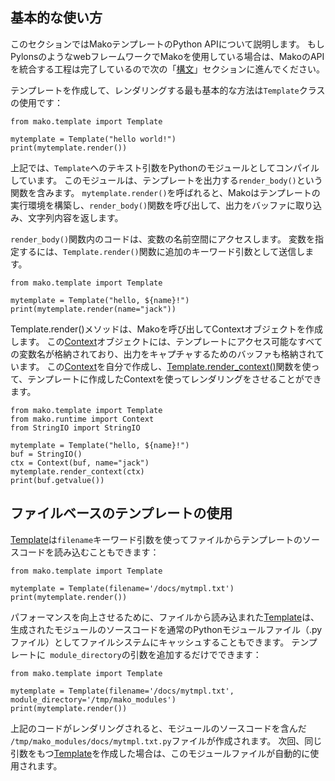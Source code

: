 ## 基本的な使い方
このセクションではMakoテンプレートのPython APIについて説明します。
もしPylonsのようなwebフレームワークでMakoを使用している場合は、MakoのAPIを統合する工程は完了しているので次の「[構文]()」セクションに進んでください。

テンプレートを作成して、レンダリングする最も基本的な方法は```Template```クラスの使用です：
```
from mako.template import Template

mytemplate = Template("hello world!")
print(mytemplate.render())
```

上記では、```Template```へのテキスト引数をPythonのモジュールとしてコンパイルしています。
このモジュールは、テンプレートを出力する```render_body()```という関数を含みます。
```mytemplate.render()```を呼ばれると、Makoはテンプレートの実行環境を構築し、```render_body()```関数を呼び出して、出力をバッファに取り込み、文字列内容を返します。

```render_body()```関数内のコードは、変数の名前空間にアクセスします。
変数を指定するには、```Template.render()```関数に追加のキーワード引数として送信します。
```
from mako.template import Template

mytemplate = Template("hello, ${name}!")
print(mytemplate.render(name="jack"))
```

Template.render()メソッドは、Makoを呼び出してContextオブジェクトを作成します。
この[Context]()オブジェクトには、テンプレートにアクセス可能なすべての変数名が格納されており、出力をキャプチャするためのバッファも格納されています。
この[Context]()を自分で作成し、[Template.render_context()]()関数を使って、テンプレートに作成したContextを使ってレンダリングをさせることができます。
```
from mako.template import Template
from mako.runtime import Context
from StringIO import StringIO

mytemplate = Template("hello, ${name}!")
buf = StringIO()
ctx = Context(buf, name="jack")
mytemplate.render_context(ctx)
print(buf.getvalue())
```

## ファイルベースのテンプレートの使用
[Template]()は```filename```キーワード引数を使ってファイルからテンプレートのソースコードを読み込むこともできます：
```
from mako.template import Template

mytemplate = Template(filename='/docs/mytmpl.txt')
print(mytemplate.render())
```

パフォーマンスを向上させるために、ファイルから読み込まれた[Template]()は、生成されたモジュールのソースコードを通常のPythonモジュールファイル（.pyファイル）としてファイルシステムにキャッシュすることもできます。
テンプレートに``` module_directory```の引数を追加するだけでできます：
```
from mako.template import Template

mytemplate = Template(filename='/docs/mytmpl.txt', module_directory='/tmp/mako_modules')
print(mytemplate.render())
```

上記のコードがレンダリングされると、モジュールのソースコードを含んだ``` /tmp/mako_modules/docs/mytmpl.txt.py```ファイルが作成されます。
次回、同じ引数をもつ[Template]()を作成した場合は、このモジュールファイルが自動的に使用されます。

